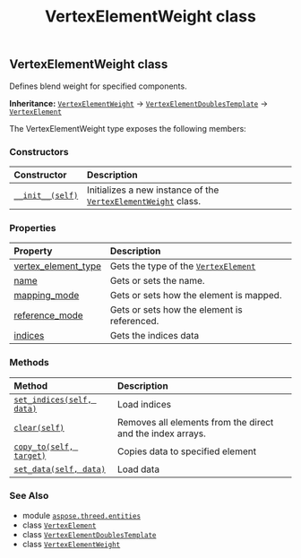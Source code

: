 ﻿---
title: VertexElementWeight class
second_title: Aspose.3D for Python via .NET API References
description: 
type: docs
weight: 610
url: /python-net/aspose.threed.entities/vertexelementweight/
is_root: false
---

## VertexElementWeight class

Defines blend weight for specified components.



**Inheritance:** [`VertexElementWeight`](/3d/python-net/aspose.threed.entities/vertexelementweight) → 
[`VertexElementDoublesTemplate`](/3d/python-net/aspose.threed.entities/vertexelementdoublestemplate) → 
[`VertexElement`](/3d/python-net/aspose.threed.entities/vertexelement)



The VertexElementWeight type exposes the following members:

### Constructors
| Constructor | Description |
| :- | :- |
| [`__init__(self)`](/3d/python-net/aspose.threed.entities/vertexelementweight/__init__/#) | Initializes a new instance of the [`VertexElementWeight`](/3d/python-net/aspose.threed.entities/vertexelementweight) class. |


### Properties
| Property | Description |
| :- | :- |
| [vertex_element_type](/3d/python-net/aspose.threed.entities/vertexelementweight/vertex_element_type) | Gets the type of the [`VertexElement`](/3d/python-net/aspose.threed.entities/vertexelement) |
| [name](/3d/python-net/aspose.threed.entities/vertexelementweight/name) | Gets or sets the name. |
| [mapping_mode](/3d/python-net/aspose.threed.entities/vertexelementweight/mapping_mode) | Gets or sets how the element is mapped. |
| [reference_mode](/3d/python-net/aspose.threed.entities/vertexelementweight/reference_mode) | Gets or sets how the element is referenced. |
| [indices](/3d/python-net/aspose.threed.entities/vertexelementweight/indices) | Gets the indices data |


### Methods
| Method | Description |
| :- | :- |
| [`set_indices(self, data)`](/3d/python-net/aspose.threed.entities/vertexelementweight/set_indices/#list) | Load indices |
| [`clear(self)`](/3d/python-net/aspose.threed.entities/vertexelementweight/clear/#) | Removes all elements from the direct and the index arrays. |
| [`copy_to(self, target)`](/3d/python-net/aspose.threed.entities/vertexelementweight/copy_to/#aspose.threed.entities.vertexelementdoublestemplate) | Copies data to specified element |
| [`set_data(self, data)`](/3d/python-net/aspose.threed.entities/vertexelementweight/set_data/#list) | Load data |



### See Also
* module [`aspose.threed.entities`](..)
* class [`VertexElement`](/3d/python-net/aspose.threed.entities/vertexelement)
* class [`VertexElementDoublesTemplate`](/3d/python-net/aspose.threed.entities/vertexelementdoublestemplate)
* class [`VertexElementWeight`](/3d/python-net/aspose.threed.entities/vertexelementweight)
